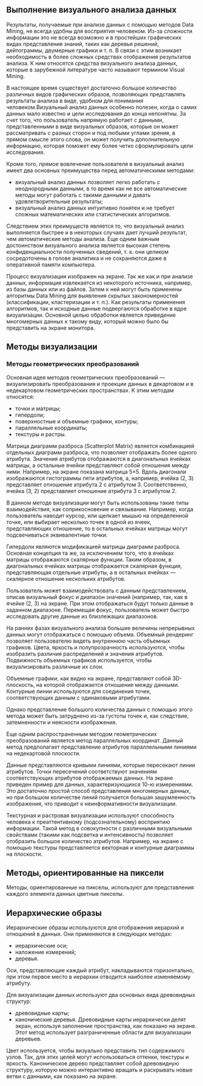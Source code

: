 ## Выполнение визуального анализа данных

Результаты, получаемые при анализе данных с помощью методов Data Mining, не всегда удобны для восприятия человеком. Из-за сложности информации это не всегда возможно и в простейших графических видах представления знаний, таких как деревья решений, дейтограммы, двумерные графики и т. п. В связи с этим возникает необходимость в более сложных средствах отображения результатов анализа. К ним относятся средства визуального анализа данных, которые в зарубежной литературе часто называют термином Visual Mining.

В настоящее время существует достаточно большое количество различных видов графических образов, позволяющих представлять результаты анализа в виде, удобном для понимания человеком.Визуальный анализ данных особенно полезен, когда о самих данных мало известно и цели исследования до конца непонятны. За счет того, что пользователь напрямую работает с данными, представленными в виде визуальных образов, которые он может рассматривать с разных сторон и под любыми углами зрения, в прямом смысле этого слова, он может получить дополнительную информацию, которая поможет ему более четко сформулировать цели исследования.

Кроме того, прямое вовлечение пользователя в визуальный анализ имеет два основных преимущества перед автоматическими методами:
- визуальный анализ данных позволяет легко работать с неоднородными данными, в то время как не все автоматические методы могут работать с такими данными и давать удовлетворительные результаты;
- визуальный анализ данных интуитивно понятен и не требует сложных математических или статистических алгоритмов.

Следствием этих преимуществ является то, что визуальный анализ выполняется быстрее и в некоторых случаях дает лучший результат, чем автоматические методы анализа.
Еще одним важным достоинством визуального анализа является высокая степень конфиденциальности полученных сведений, т. к. они целиком сосредоточены в голове аналитика и не сохраняются даже в оперативной памяти компьютера.

Процесс визуализации изображен на экране. Так же как и при анализе данных, информация извлекается из некоторого источника, например, из базы данных или из файлов. Затем к ней могут быть применены алгоритмы Data Mining для выявления скрытых закономерностей (классификации, кластеризации и т. п.). Как результаты применения алгоритмов, так и исходные данные подвергаются обработке в ядре визуализации. Основной целью обработки является приведение многомерных данных к такому виду, который можно было бы представить на экране монитора.

## Методы визуализации

### Методы геометрических преобразований

Основная идея методов геометрических преобразований — визуализировать преобразования и проекции данных в декартовом и в недекартовом геометрических пространствах. К этим методам относятся:
- точки и матрицы;
- гипердоли;
- поверхностные и объемные графики, контуры; 
- параллельные координаты;
- текстуры и растры.

Матрица диаграмм разброса (Scatterplot Matrix) является комбинацией отдельных диаграмм разброса, что позволяет отображать более одного атрибута. Значения атрибутов отображаются в диагональных ячейках матрицы, а остальные ячейки представляют собой отношения между ними. Например, на экране показана матрица 5×5. Вдоль диагонали изображаются гистограммы пяти атрибутов, а, например, ячейка (2, 3) представляет отношение атрибута 2 с атрибутом 3. Соответственно, ячейка (3, 2) представляет отношение атрибута 3 с атрибутом 2.

В данном методе визуализации могут быть использованы такие типы взаимодействия, как соприкосновение и связывание. Например, когда пользователь наводит курсор, или щелкает мышью на определенной точке, или выбирает несколько точек в одной из ячеек, представляющих отношение, то в остальных ячейках матрицы могут подсвечиваться эквивалентные точки.

Гипердоли являются модификацией матрицы диаграмм разброса. Основная концепция та же, за исключением того, что в ячейках матрицы отображаются скалярные функции. Таким образом, в диагональных ячейках матрицы отображается скалярная функция, представляющая отдельные атрибуты, а в остальных ячейках — скалярное отношение нескольких атрибутов. 

Пользователь может взаимодействовать с данным представлением, описав визуальный фокус и диапазон значений (например, так, как в ячейке (2, 3) на экране. При этом отображаться будут только данные в заданном диапазоне. Перемещая фокус, пользователь может быстро исследовать другие данные из близлежащих диапазонов.

На ранних фазах визуального анализа большие величины непрерывных данных могут отображаться с помощью объема. Объемный рендеринг позволяет пользователю видеть внутреннюю часть объемных графиков. Цвета, яркость и полупрозрачность используются, чтобы изобразить различия распределений и значения атрибутов. Подвижность объемных графиков используется, чтобы визуализировать различные их слои.

Объемные графики, как видно на экране, представляют собой 3D-плоскость, на которой отображается отношение между данными. Контурные линии используются для соединения точек, соответствующих данным с одинаковыми атрибутами.

Однако представление большого количества данных с помощью этого метода может быть затруднено из-за густоты точек и, как следствие, затемненности и неясности изображения.

Еще одним распространенным методом геометрических преобразований является метод параллельных координат. Данный метод предполагает представление атрибутов параллельными линиями на недекартовой плоскости.

Данные представляются кривыми линиями, которые пересекают линии атрибутов. Точки пересечений соответствуют значениям соответствующих атрибутов отображаемых данных. На экране приведен пример для данных, характеризующихся 10-ю измерениями.
Это достаточно простой способ представления многомерных данных, но при большом количестве линий получается большая зашумленность изображения, что приводит к неинформативности визуализации.

Текстурная и растровая визуализации используют способность человека к преаттентивному (подсознательному) восприятию информации. Такой метод в совокупности с различными визуальными свойствами (такими как подсветка и интенсивность) позволяет отобразить большое количество атрибутов.
Например, на экране с помощью текстуры представляется векторная и контурные диаграммы на плоскости.

## Методы, ориентированные на пиксели

Методы, ориентированные на пикселы, используют для представления каждого элемента данных цветные пикселы.

## Иерархические образы

Иерархические образы используются для отображения иерархий и отношений в данных. Они применяются в следующих методах:
- иерархические оси;
- наложение измерений;
- деревья.

Оси, представляющие каждый атрибут, накладываются горизонтально, при этом первое место в иерархии отводится наиболее изменяемому атрибуту.

Для визуализации данных используют два основных вида древовидных структур:
- древовидные карты;
- канонические деревья.
Древовидные карты иерархически делят экран, используя заполнение пространства, как показано на экране. Этот метод использует разграниченные области для визуализации деревьев.

Цвет используется, чтобы визуально представить тип содержимого узлов. Так, для этих целей могут использоваться оттенки, текстуры и яркость. Каноническое дерево представляет собой древовидную структуру, которую можно интерактивно вращать и раскрывать новые ветви с данными, как показано на экране.
